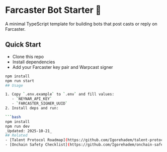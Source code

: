# Farcaster Bot Starter 🤖

A minimal TypeScript template for building bots that post casts or reply on Farcaster.

## Quick Start
- Clone this repo
- Install dependencies
- Add your Farcaster key pair and Warpcast signer

```bash
npm install
npm run start
## Usage

1. Copy `.env.example` to `.env` and fill values:
   - `NEYNAR_API_KEY`
   - `FARCASTER_SIGNER_UUID`
2. Install deps and run:

```bash
npm install
npm run dev
_Updated: 2025-10-21_
## Related
- [Talent Protocol Roadmap](https://github.com/Igorehadem/talent-protocol-roadmap)
- [Onchain Safety Checklist](https://github.com/Igorehadem/onchain-safety-checklist)
